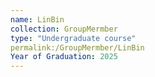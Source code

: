 ```yaml
---
name: LinBin
collection: GroupMermber
type: "Undergraduate course"
permalink:/GroupMermber/LinBin
Year of Graduation: 2025
---
```

